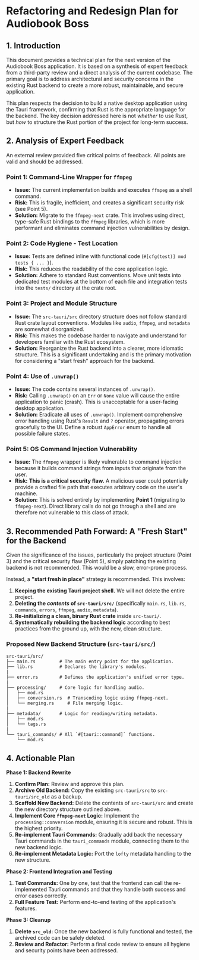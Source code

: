 # Refactoring and Redesign Plan for Audiobook Boss

## 1. Introduction

This document provides a technical plan for the next version of the Audiobook Boss application. It is based on a synthesis of expert feedback from a third-party review and a direct analysis of the current codebase. The primary goal is to address architectural and security concerns in the existing Rust backend to create a more robust, maintainable, and secure application.

This plan respects the decision to build a native desktop application using the Tauri framework, confirming that Rust is the appropriate language for the backend. The key decision addressed here is not *whether* to use Rust, but *how* to structure the Rust portion of the project for long-term success.

## 2. Analysis of Expert Feedback

An external review provided five critical points of feedback. All points are valid and should be addressed.

### Point 1: Command-Line Wrapper for `ffmpeg`
- **Issue:** The current implementation builds and executes `ffmpeg` as a shell command.
- **Risk:** This is fragile, inefficient, and creates a significant security risk (see Point 5).
- **Solution:** Migrate to the `ffmpeg-next` crate. This involves using direct, type-safe Rust bindings to the `ffmpeg` libraries, which is more performant and eliminates command injection vulnerabilities by design.

### Point 2: Code Hygiene - Test Location
- **Issue:** Tests are defined inline with functional code (`#[cfg(test)] mod tests { ... }`).
- **Risk:** This reduces the readability of the core application logic.
- **Solution:** Adhere to standard Rust conventions. Move unit tests into dedicated test modules at the bottom of each file and integration tests into the `tests/` directory at the crate root.

### Point 3: Project and Module Structure
- **Issue:** The `src-tauri/src` directory structure does not follow standard Rust crate layout conventions. Modules like `audio`, `ffmpeg`, and `metadata` are somewhat disorganized.
- **Risk:** This makes the codebase harder to navigate and understand for developers familiar with the Rust ecosystem.
- **Solution:** Reorganize the Rust backend into a clearer, more idiomatic structure. This is a significant undertaking and is the primary motivation for considering a "start fresh" approach for the backend.

### Point 4: Use of `.unwrap()`
- **Issue:** The code contains several instances of `.unwrap()`.
- **Risk:** Calling `.unwrap()` on an `Err` or `None` value will cause the entire application to panic (crash). This is unacceptable for a user-facing desktop application.
- **Solution:** Eradicate all uses of `.unwrap()`. Implement comprehensive error handling using Rust's `Result` and `?` operator, propagating errors gracefully to the UI. Define a robust `AppError` enum to handle all possible failure states.

### Point 5: OS Command Injection Vulnerability
- **Issue:** The `ffmpeg` wrapper is likely vulnerable to command injection because it builds command strings from inputs that originate from the user.
- **Risk:** **This is a critical security flaw.** A malicious user could potentially provide a crafted file path that executes arbitrary code on the user's machine.
- **Solution:** This is solved entirely by implementing **Point 1** (migrating to `ffmpeg-next`). Direct library calls do not go through a shell and are therefore not vulnerable to this class of attack.

## 3. Recommended Path Forward: A "Fresh Start" for the Backend

Given the significance of the issues, particularly the project structure (Point 3) and the critical security flaw (Point 5), simply patching the existing backend is not recommended. This would be a slow, error-prone process.

Instead, a **"start fresh in place"** strategy is recommended. This involves:
1.  **Keeping the existing Tauri project shell.** We will not delete the entire project.
2.  **Deleting the *contents* of `src-tauri/src/`** (specifically `main.rs`, `lib.rs`, `commands`, `errors`, `ffmpeg`, `audio`, `metadata`).
3.  **Re-initializing a clean, binary Rust crate** inside `src-tauri/`.
4.  **Systematically rebuilding the backend logic** according to best practices from the ground up, with the new, clean structure.

### Proposed New Backend Structure (`src-tauri/src/`)

```
src-tauri/src/
├── main.rs         # The main entry point for the application.
├── lib.rs          # Declares the library's modules.
|
├── error.rs        # Defines the application's unified error type.
|
├── processing/     # Core logic for handling audio.
│   ├── mod.rs
│   ├── conversion.rs  # Transcoding logic using ffmpeg-next.
│   └── merging.rs     # File merging logic.
|
├── metadata/       # Logic for reading/writing metadata.
│   ├── mod.rs
│   └── tags.rs
|
└── tauri_commands/ # All `#[tauri::command]` functions.
    └── mod.rs
```

## 4. Actionable Plan

**Phase 1: Backend Rewrite**
1.  **Confirm Plan:** Review and approve this plan.
2.  **Archive Old Backend:** Copy the existing `src-tauri/src` to `src-tauri/src_old` as a backup.
3.  **Scaffold New Backend:** Delete the contents of `src-tauri/src` and create the new directory structure outlined above.
4.  **Implement Core `ffmpeg-next` Logic:** Implement the `processing::conversion` module, ensuring it is secure and robust. This is the highest priority.
5.  **Re-implement Tauri Commands:** Gradually add back the necessary Tauri commands in the `tauri_commands` module, connecting them to the new backend logic.
6.  **Re-implement Metadata Logic:** Port the `lofty` metadata handling to the new structure.

**Phase 2: Frontend Integration and Testing**
1.  **Test Commands:** One by one, test that the frontend can call the re-implemented Tauri commands and that they handle both success and error cases correctly.
2.  **Full Feature Test:** Perform end-to-end testing of the application's features.

**Phase 3: Cleanup**
1.  **Delete `src_old`:** Once the new backend is fully functional and tested, the archived code can be safely deleted.
2.  **Review and Refactor:** Perform a final code review to ensure all hygiene and security points have been addressed.
